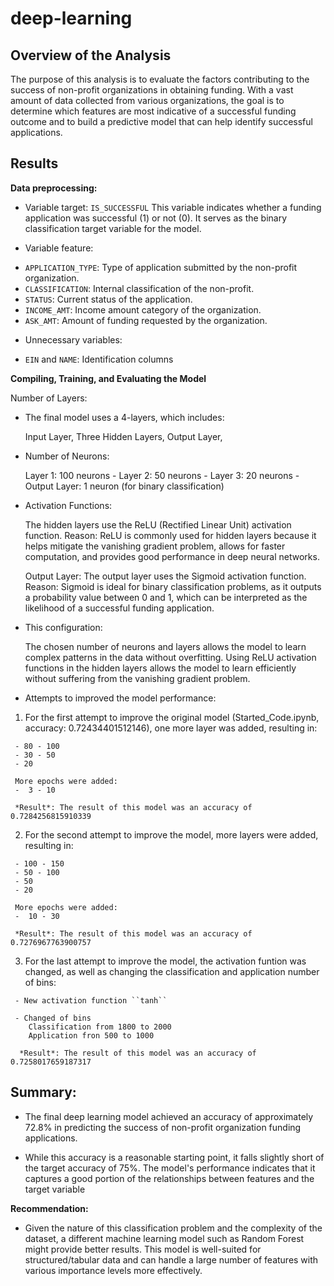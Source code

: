 # deep-learning

## Overview of the Analysis

The purpose of this analysis is to evaluate the factors contributing to the success of non-profit organizations in obtaining funding. With a vast amount of data collected from various organizations, the goal is to determine which features are most indicative of a successful funding outcome and to build a predictive model that can help identify successful applications.

## Results

**Data preprocessing:**

 * Variable target: ``IS_SUCCESSFUL``
   This variable indicates whether a funding application was successful (1) or not (0). It serves as the binary classification target variable for the model.

 * Variable feature: 
  - ``APPLICATION_TYPE``: Type of application submitted by the non-profit organization.
  - ``CLASSIFICATION``: Internal classification of the non-profit.
  - ``STATUS``: Current status of the application.
  - ``INCOME_AMT``: Income amount category of the organization.
  - ``ASK_AMT``: Amount of funding requested by the organization.

 * Unnecessary variables:
  - ``EIN`` and ``NAME``: Identification columns 

**Compiling, Training, and Evaluating the Model**

  Number of Layers:

  * The final model uses a 4-layers, which includes:

     Input Layer,
     Three Hidden Layers,
     Output Layer,

  * Number of Neurons:

     Layer 1: 100 neurons - 
     Layer 2: 50 neurons - 
     Layer 3: 20 neurons - 
     Output Layer: 1 neuron (for binary classification)


  * Activation Functions:

     The hidden layers use the ReLU (Rectified Linear Unit) activation function.
     Reason: ReLU is commonly used for hidden layers because it helps mitigate the vanishing gradient problem, allows for  faster computation, and provides good performance in deep neural networks.

     Output Layer: The output layer uses the Sigmoid activation function.
     Reason: Sigmoid is ideal for binary classification problems, as it outputs a probability value between 0 and 1, which can be interpreted as the likelihood of a successful funding application.

  * This configuration:

     The chosen number of neurons and layers allows the model to learn complex patterns in the data without overfitting.
     Using ReLU activation functions in the hidden layers allows the model to learn efficiently without suffering from the vanishing gradient problem.


   * Attempts to improved the model performance:

   1. For the first attempt to improve the original model (Started_Code.ipynb, accuracy: 0.72434401512146), one more layer was added, resulting in:

     - 80 - 100
     - 30 - 50
     - 20

     More epochs were added:
     -  3 - 10

     *Result*: The result of this model was an accuracy of 0.7284256815910339

   2. For the second attempt to improve the model, more layers were added, resulting in:


     - 100 - 150
     - 50 - 100
     - 50
     - 20

     More epochs were added:
     -  10 - 30

     *Result*: The result of this model was an accuracy of 0.7276967763900757

   3. For the last attempt to improve the model, the activation funtion was changed, as well as changing the classification and application number of bins:


     - New activation function ``tanh``

     - Changed of bins
        Classification from 1800 to 2000
        Application fron 500 to 1000

      *Result*: The result of this model was an accuracy of 0.7258017659187317   

## Summary: 

- The final deep learning model achieved an accuracy of approximately 72.8% in predicting the success of non-profit organization funding applications.

- While this accuracy is a reasonable starting point, it falls slightly short of the target accuracy of 75%. The model's performance indicates that it captures a good portion of the relationships between features and the target variable

**Recommendation:**

- Given the nature of this classification problem and the complexity of the dataset, a different machine learning model such as Random Forest might provide better results. This model is well-suited for structured/tabular data and can handle a large number of features with various importance levels more effectively.